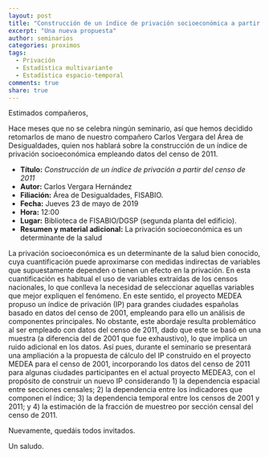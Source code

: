 ```yaml
---
layout: post
title: "Construcción de un índice de privación socioeconómica a partir del censo de 2011"
excerpt: "Una nueva propuesta"
author: seminarios
categories: proximos
tags:
  - Privación
  - Estadística multivariante
  - Estadística espacio-temporal
comments: true
share: true
---
```


Estimados compañeros,

Hace meses que no se celebra ningún seminario, así que hemos decidido retomarlos de mano de nuestro compañero Carlos Vergara del Área de Desigualdades, quien nos hablará sobre la construcción de un índice de privación socioeconómica empleando datos del censo de 2011.

- **Título:** _Construcción de un índice de privación a partir del censo de 2011_
- **Autor:** Carlos Vergara Hernández
- **Filiación:** Área de Desigualdades, FISABIO.
- **Fecha:** Jueves 23 de mayo de 2019
- **Hora:** 12:00
- **Lugar:** Biblioteca de FISABIO/DGSP (segunda planta del edificio).
- **Resumen y material adicional:** La privación socioeconómica es un determinante de la salud

La privación socioeconómica es un determinante de la salud bien conocido, cuya cuantificación puede aproximarse con medidas indirectas de variables que supuestamente dependen o tienen un efecto en la privación. En esta cuantificación es habitual el uso de variables extraídas de los censos nacionales, lo que conlleva la necesidad de seleccionar aquellas variables que mejor expliquen el fenómeno. En este sentido, el proyecto MEDEA propuso un índice de privación (IP) para grandes ciudades españolas basado en datos del censo de 2001, empleando para ello un análisis de componentes principales. No obstante, este abordaje resulta problemático al ser empleado con datos del censo de 2011, dado que este se basó en una muestra (a diferencia del de 2001 que fue exhaustivo), lo que implica un ruido adicional en los datos. Así pues, durante el seminario se presentará una ampliación a la propuesta de cálculo del IP construido en el proyecto MEDEA para el censo de 2001, incorporando los datos del censo de 2011 para algunas ciudades participantes en el actual proyecto MEDEA3, con el propósito de construir un nuevo IP considerando 1) la dependencia espacial entre secciones censales; 2) la dependencia entre los indicadores que componen el índice; 3) la dependencia temporal entre los censos de 2001 y 2011; y 4) la estimación de la fracción de muestreo por sección censal del censo de 2011.

Nuevamente, quedáis todos invitados.

Un saludo.
